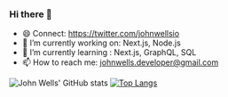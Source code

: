 ### Hi there 👋

- 😄 Connect: https://twitter.com/johnwellsio
- 🔭 I’m currently working on: Next.js, Node.js
- 🌱 I’m currently learning : Next.js, GraphQL, SQL
- 📫 How to reach me: johnwells.developer@gmail.com

![John Wells' GitHub stats](https://github-readme-stats.vercel.app/api?username=johngwells&show_icons=true&theme=merko)
[![Top Langs](https://github-readme-stats.vercel.app/api/top-langs/?username=johngwells&layout=compact)](https://github.com/johngwells/github-readme-stats)


<!--
**johngwells/johngwells** is a ✨ _special_ ✨ repository because its `README.md` (this file) appears on your GitHub profile.

Here are some ideas to get you started:

- 🔭 I’m currently working on ...
- 🌱 I’m currently learning ...
- 👯 I’m looking to collaborate on ...
- 🤔 I’m looking for help with ...
- 💬 Ask me about ...
- 📫 How to reach me: ...
- 😄 Pronouns: ...
- ⚡ Fun fact: ...
-->
